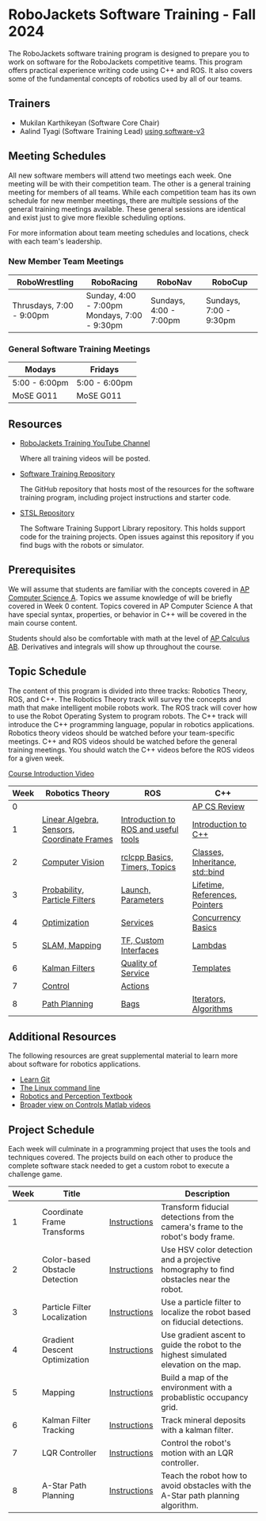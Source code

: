 # RoboJackets Software Training - Fall 2024

The RoboJackets software training program is designed to prepare you to work on software for the RoboJackets competitive teams. This program offers practical experience writing code using C++ and ROS. It also covers some of the fundamental concepts of robotics used by all of our teams.

## Trainers
- Mukilan Karthikeyan (Software Core Chair)
- Aalind Tyagi (Software Training Lead) [using software-v3](https://github.com/RoboJackets/software-training-v3)


## Meeting Schedules

All new software members will attend two meetings each week. One meeting will be with their competition team. The other is a general training meeting for members of all teams. While each competition team has its own schedule for new member meetings, there are multiple sessions of the general training meetings available. These general sessions are identical and exist just to give more flexible scheduling options.

For more information about team meeting schedules and locations, check with each team's leadership.

### New Member Team Meetings
RoboWrestling | RoboRacing | RoboNav | RoboCup
--- | --- | --- | ---
Thrusdays, 7:00 - 9:00pm | Sunday, 4:00 - 7:00pm<br>Mondays, 7:00 - 9:30pm | Sundays, 4:00 - 7:00pm | Sundays, 7:00 - 9:30pm


### General Software Training Meetings
Modays | Fridays
--- | --- 
5:00 - 6:00pm | 5:00 - 6:00pm 
MoSE G011 | MoSE G011


## Resources

<!-- - [Software Training Mailing List](https://lists.gatech.edu/sympa/robojackets-training-sw)

  An email list for official training-related announcements.~~ -->

<!-- - [Training Calendar](https://robojackets.org/calendar/action~month/cat_ids~12/request_format~html/)

  See details for all RoboJackets training meetings. -->

<!-- - [Piazza](https://piazza.com/class/l7889f6vhrf1nv)

  Get your questions answered any time by the instructors or other students. -->

- [RoboJackets Training YouTube Channel](https://www.youtube.com/channel/UCh3TLV-vQzzcWGQ4u2jsMOw)

  Where all training videos will be posted.

- [Software Training Repository](https://github.com/RoboJackets/software-training-old)

  The GitHub repository that hosts most of the resources for the software training program, including project instructions and starter code.

- [STSL Repository](https://github.com/RoboJackets/stsl)

  The Software Training Support Library repository. This holds support code for the training projects. Open issues against this repository if you find bugs with the robots or simulator.

## Prerequisites

We will assume that students are familiar with the concepts covered in [AP Computer Science A](https://apstudents.collegeboard.org/courses/ap-computer-science-a). Topics we assume knowledge of will be briefly covered in Week 0 content. Topics covered in AP Computer Science A that have special syntax, properties, or behavior in C++ will be covered in the main course content.

Students should also be comfortable with math at the level of [AP Calculus AB](https://apstudents.collegeboard.org/courses/ap-calculus-ab). Derivatives and integrals will show up throughout the course.

## Topic Schedule

The content of this program is divided into three tracks: Robotics Theory, ROS, and C++. The Robotics Theory track will survey the concepts and math that make intelligent mobile robots work. The ROS track will cover how to use the Robot Operating System to program robots. The C++ track will introduce the C++ programming language, popular in robotics applications.
Robotics theory videos should be watched before your team-specific meetings. C++ and ROS videos should be watched before the general training meetings. You should watch the C++ videos before the ROS videos for a given week.

[Course Introduction Video](https://youtu.be/LZ4-nDEAFcY)

Week | Robotics Theory | ROS | C++
--- | --- | --- | ---
0 | | | [AP CS Review](https://youtube.com/playlist?list=PL1R5gSylLha2AOCmSaLdDlBMug5XFNfwv)
1 | [Linear Algebra, Sensors, Coordinate Frames](https://youtube.com/playlist?list=PL1R5gSylLha2RjafLHG9lqNqZ2rzH_hdQ) | [Introduction to ROS and useful tools](https://youtube.com/playlist?list=PL1R5gSylLha0y1U3yHAkCYJXXL-GiJDwF) | [Introduction to C++](https://youtube.com/playlist?list=PL1R5gSylLha1TChL2Lkm6PQQnOPRSIpDK)
2 | [Computer Vision](https://youtube.com/playlist?list=PL1R5gSylLha0cFU3nGomLr8cIUaKun6bl) | [rclcpp Basics, Timers, Topics](https://youtube.com/playlist?list=PL1R5gSylLha0wxbvXIiNeEr12aoO_VX_8) | [Classes, Inheritance, std::bind](https://youtube.com/playlist?list=PL1R5gSylLha3KemZ2wqInhNm-db8kR88r)
3 | [Probability, Particle Filters](https://youtube.com/playlist?list=PL1R5gSylLha2ylxbALvguW15qf-mHjsGm)  | [Launch, Parameters](https://youtube.com/playlist?list=PL1R5gSylLha3YMGovXmHZGn9wVrAChkxk) | [Lifetime, References, Pointers](https://youtube.com/playlist?list=PL1R5gSylLha2BEzoEGSt-EAmx4HbvQ7RZ)
4 | [Optimization](https://youtube.com/playlist?list=PL1R5gSylLha0975HYnqN-Jq4Jx0r7LiTu) | [Services](https://youtube.com/playlist?list=PL1R5gSylLha3QucE7Smr0-YvnV70fZkoq) | [Concurrency Basics](https://youtube.com/playlist?list=PL1R5gSylLha1B3HQldnfhFu4_rVZnW55q)
5 | [SLAM, Mapping](https://www.youtube.com/watch?v=CgiVz-KMBH0&list=PL1R5gSylLha1cX02r8hiMA85vPmfSYHP_) | [TF, Custom Interfaces](https://youtube.com/playlist?list=PL1R5gSylLha2od_7P9YuSSLsKCd3vtCY7) | [Lambdas](https://youtube.com/playlist?list=PL1R5gSylLha1huMeonsTMxqU8DE7m_zWh)
6 | [Kalman Filters](https://youtube.com/playlist?list=PL1R5gSylLha0j_tmn3YhTTs90-pUFuZH9) | [Quality of Service](https://youtube.com/playlist?list=PL1R5gSylLha0IvTKCOckpL5QvVB4Hn-97) | [Templates](https://youtube.com/playlist?list=PL1R5gSylLha3kQMd1tIxDywbOWNNYaiJM)
7 | [Control](https://youtube.com/playlist?list=PL1R5gSylLha3nYaE3PTmJIon7GgIxzr_M) | [Actions](https://youtube.com/playlist?list=PL1R5gSylLha1qUf5ngWco_EnNfYsTzAUc) |
8 | [Path Planning](https://youtube.com/playlist?list=PL1R5gSylLha1epFZYz_z2BKO0sSXNPcjM) | [Bags](https://youtube.com/playlist?list=PL1R5gSylLha2i-XmvxwzfPgBKSJ6EKcF4) | [Iterators, Algorithms](https://youtube.com/playlist?list=PL1R5gSylLha1l1f8OcxXCVtnh6XmPzFzU)


<!-- Coming Soon: 
- What is Docker?
- How to use Git Effectively
- C++ practice 
  - indexing, sorting, mattrix operations -->


## Additional Resources
The following resources are great supplemental material to learn more about software for robotics applications.

- [Learn Git](https://learngitbranching.js.org/?locale=en_US)
- [The Linux command line](https://ubuntu.com/tutorials/command-line-for-beginners#1-overview)
- [Robotics and Perception Textbook](https://www.roboticsbook.org/intro.html)
- [Broader view on Controls Matlab videos ](https://www.mathworks.com/videos/tech-talks.html)
<!-- [Nvidia's Isaac ROS](https://developer.nvidia.com/isaac/ros) -->

<!-- 
Week | Robotics Theory | ROS | C++ 
--- | --- | --- | ---
0 | | | [Playlist](https://youtube.com/playlist?list=PL1R5gSylLha2AOCmSaLdDlBMug5XFNfwv)
1 | [Playlist](https://youtube.com/playlist?list=PL1R5gSylLha2RjafLHG9lqNqZ2rzH_hdQ) | [Playlist](https://youtube.com/playlist?list=PL1R5gSylLha0y1U3yHAkCYJXXL-GiJDwF) |[Playlist](https://youtube.com/playlist?list=PL1R5gSylLha1TChL2Lkm6PQQnOPRSIpDK)

2 | [Playlist](https://youtube.com/playlist?list=PL1R5gSylLha0cFU3nGomLr8cIUaKun6bl) | [Playlist](https://youtube.com/playlist?list=PL1R5gSylLha0wxbvXIiNeEr12aoO_VX_8) |[Playlist](https://youtube.com/playlist?list=PL1R5gSylLha3KemZ2wqInhNm-db8kR88r)

3 | [Playlist](https://youtube.com/playlist?list=PL1R5gSylLha2ylxbALvguW15qf-mHjsGm) | [Playlist](https://youtube.com/playlist?list=PL1R5gSylLha3YMGovXmHZGn9wVrAChkxk)| [Playlist](https://youtube.com/playlist?list=PL1R5gSylLha2BEzoEGSt-EAmx4HbvQ7RZ)

4 | [Playlist](https://youtube.com/playlist?list=PL1R5gSylLha0975HYnqN-Jq4Jx0r7LiTu) | [Playlist](https://youtube.com/playlist?list=PL1R5gSylLha3QucE7Smr0-YvnV70fZkoq)| [Playlist](https://youtube.com/playlist?list=PL1R5gSylLha1B3HQldnfhFu4_rVZnW55q)

5 | [Playlist](https://www.youtube.com/watch?v=CgiVz-KMBH0&list=PL1R5gSylLha1cX02r8hiMA85vPmfSYHP_) | [Playlist](https://youtube.com/playlist?list=PL1R5gSylLha2od_7P9YuSSLsKCd3vtCY7) |[Playlist](https://youtube.com/playlist?list=PL1R5gSylLha1huMeonsTMxqU8DE7m_zWh)

6 | [Playlist](https://youtube.com/playlist?list=PL1R5gSylLha0j_tmn3YhTTs90-pUFuZH9) | [Playlist](https://youtube.com/playlist?list=PL1R5gSylLha0IvTKCOckpL5QvVB4Hn-97)| [Playlist](https://youtube.com/playlist?list=PL1R5gSylLha3kQMd1tIxDywbOWNNYaiJM)

7 | [Playlist](https://youtube.com/playlist?list=PL1R5gSylLha3nYaE3PTmJIon7GgIxzr_M) | [Playlist](https://youtube.com/playlist?list=PL1R5gSylLha1qUf5ngWco_EnNfYsTzAUc) | No C++ videos this week 

8 | [Playlist](https://youtube.com/playlist?list=PL1R5gSylLha1epFZYz_z2BKO0sSXNPcjM) | [Playlist](https://youtube.com/playlist?list=PL1R5gSylLha2i-XmvxwzfPgBKSJ6EKcF4) |[Playlist](https://youtube.com/playlist?list=PL1R5gSylLha1l1f8OcxXCVtnh6XmPzFzU) -->

## Project Schedule

Each week will culminate in a programming project that uses the tools and techniques covered. The projects build on each other to produce the complete software stack needed to get a custom robot to execute a challenge game.

Week | Title |  | Description
--- | --- | --- | ---
1 | Coordinate Frame Transforms | [Instructions](projects/week_1/Instructions.md) | Transform fiducial detections from the camera's frame to the robot's body frame.
2 | Color-based Obstacle Detection | [Instructions](projects/week_2/Instructions.md) | Use HSV color detection and a projective homography to find obstacles near the robot.
3 | Particle Filter Localization | [Instructions](projects/week_3/Instructions.md) | Use a particle filter to localize the robot based on fiducial detections.
4 | Gradient Descent Optimization | [Instructions](projects/week_4/Instructions.md) | Use gradient ascent to guide the robot to the highest simulated elevation on the map.
5 | Mapping | [Instructions](projects/week_5/Instructions.md) | Build a map of the environment with a probablistic occupancy grid.
6 | Kalman Filter Tracking | [Instructions](projects/week_6/Instructions.md) | Track mineral deposits with a kalman filter.
7 | LQR Controller | [Instructions](projects/week_7/Instructions.md) | Control the robot's motion with an LQR controller.
8 | A-Star Path Planning | [Instructions](projects/week_8/Instructions.md) | Teach the robot how to avoid obstacles with the A-Star path planning algorithm.
